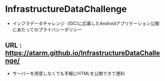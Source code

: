 # InfrastructureDataChallenge
- インフラデータチャレンジ（IDC)に応募したAndroidアプリケーション公開にあたってのプライバシーポリシー

## URL : https://atarm.github.io/InfrastructureDataChallenge/

- サーバーを用意しなくても手軽にHTMLを公開できて便利
